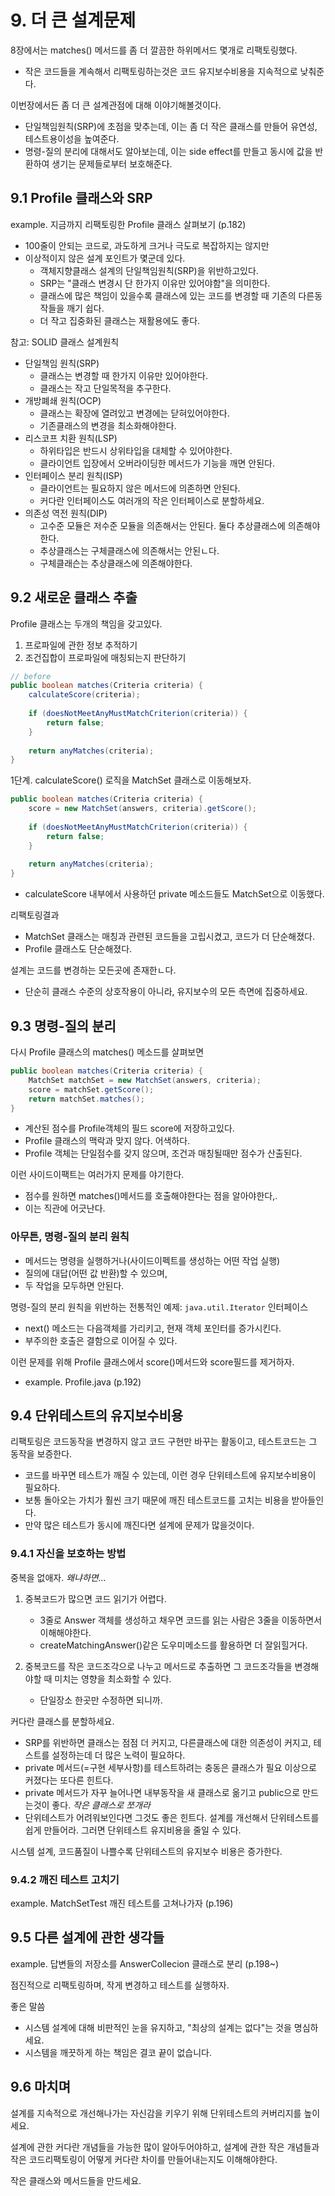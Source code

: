 # 9. 더 큰 설계문제 

8장에서는 matches() 메서드를 좀 더 깔끔한 하위메서드 몇개로 리팩토링했다. 

* 작은 코드들을 계속해서 리팩토링하는것은 코드 유지보수비용을 지속적으로 낮춰준다.

이번장에서든 좀 더 큰 설계관점에 대해 이야기해볼것이다.

* 단일책임원칙(SRP)에 초점을 맞추는데, 이는 좀 더 작은 클래스를 만들어 유연성, 테스트용이성을 높여준다.
* 명령-질의 분리에 대해서도 알아보는데, 이는 side effect를 만들고 동시에 값을 반환하여 생기는 문제들로부터 보호해준다.

## 9.1 Profile 클래스와 SRP

example. 지금까지 리팩토링한 Profile 클래스 살펴보기 (p.182)

* 100줄이 안되는 코드로, 과도하게 크거나 극도로 복잡하지는 않지만 
* 이상적이지 않은 설계 포인트가 몇군데 있다.
	* 객체지향클래스 설계의 단일책임원칙(SRP)을 위반하고있다.
	* SRP는 "클래스 변경시 단 한가지 이유만 있어야함"을 의미한다.
	* 클래스에 많은 책임이 있을수록 클래스에 있는 코드를 변경할 때 기존의 다른동작들을 깨기 쉽다.
	* 더 작고 집중화된 클래스는 재활용에도 좋다.

참고: SOLID 클래스 설계원칙

* 단일책임 원칙(SRP)
	* 클래스는 변경할 때 한가지 이유만 있어야한다.
	* 클래스는 작고 단일목적을 추구한다.
* 개방폐쇄 원칙(OCP)
	* 클래스는 확장에 열려있고 변경에는 닫혀있어야한다.
	* 기존클래스의 변경을 최소화해야한다. 
* 리스코프 치환 원칙(LSP)
	* 하위타입은 반드시 상위타입을 대체할 수 있어야한다.
	* 클라이언트 입장에서 오버라이딩한 메서드가 기능을 깨면 안된다.
* 인터페이스 분리 원칙(ISP)
	* 클라이언트는 필요하지 않은 메서드에 의존하면 안된다.
	* 커다란 인터페이스도 여러개의 작은 인터페이스로 분할하세요.
* 의존성 역전 원칙(DIP)
	* 고수준 모듈은 저수준 모듈을 의존해서는 안된다. 둘다 추상클래스에 의존해야한다.
	* 추상클래스는 구체클래스에 의존해서는 안된ㄴ다.
	* 구체클래슨는 추상클래스에 의존해야한다.

## 9.2 새로운 클래스 추출

Profile 클래스는 두개의 책임을 갖고있다.

1. 프로파일에 관한 정보 추적하기
2. 조건집합이 프로파일에 매칭되는지 판단하기

```java
// before
public boolean matches(Criteria criteria) {
    calculateScore(criteria);
 
    if (doesNotMeetAnyMustMatchCriterion(criteria)) {
        return false;
    }
 
    return anyMatches(criteria);
}
```

1단계. calculateScore() 로직을 MatchSet 클래스로 이동해보자.

```java
public boolean matches(Criteria criteria) {
    score = new MatchSet(answers, criteria).getScore();
 
    if (doesNotMeetAnyMustMatchCriterion(criteria)) {
        return false;
    }
 
    return anyMatches(criteria);
}
```

* calculateScore 내부에서 사용하던 private 메소드들도 MatchSet으로 이동했다.

리팩토링결과

* MatchSet 클래스는 매칭과 관련된 코드들을 고립시켰고, 코드가 더 단순해졌다.
* Profile 클래스도 단순해졌다.

설계는 코드를 변경하는 모든곳에 존재한ㄴ다. 

* 단순히 클래스 수준의 상호작용이 아니라, 유지보수의 모든 측면에 집중하세요.

## 9.3 명령-질의 분리

다시 Profile 클래스의 matches() 메소드를 살펴보면

```java
public boolean matches(Criteria criteria) {
	MatchSet matchSet = new MatchSet(answers, criteria);
	score = matchSet.getScore();
	return matchSet.matches();
}
```

* 계산된 점수를 Profile객체의 필드 score에 저장하고있다.
* Profile 클래스의 맥락과 맞지 않다. 어색하다. 
* Profile 객체는 단일점수를 갖지 않으며, 조건과 매칭될때만 점수가 산출된다.

이런 사이드이팩트는 여러가지 문제를 야기한다.

* 점수를 원하면 matches()메서드를 호출해야한다는 점을 알아야한다,.
* 이는 직관에 어긋난다. 

### 아무튼, 명령-질의 분리 원칙

* 메서드는 명령을 실행하거나(사이드이펙트를 생성하는 어떤 작업 실행)
* 질의에 대답(어떤 값 반환)할 수 있으며, 
* 두 작업을 모두하면 안된다.

명령-질의 분리 원칙을 위반하는 전통적인 예제: `java.util.Iterator` 인터페이스

* next() 메소드는 다음객체를 가리키고, 현재 객체 포인터를 증가시킨다.
* 부주의한 호출은 결함으로 이어질 수 있다.

이런 문제를 위해 Profile 클래스에서 score()메서드와 score필드를 제거하자. 

* example. Profile.java (p.192)

## 9.4 단위테스트의 유지보수비용

리팩토링은 코드동작을 변경하지 않고 코드 구현만 바꾸는 활동이고, 테스트코드는 그 동작을 보증한다.

* 코드를 바꾸면 테스트가 깨질 수 있는데, 이런 경우 단위테스트에 유지보수비용이 필요하다.
* 보통 돌아오는 가치가 훨씬 크기 때문에 깨진 테스트코드를 고치는 비용을 받아들인다.
* 만약 많은 테스트가 동시에 깨진다면 설계에 문제가 많을것이다.

### 9.4.1 자신을 보호하는 방법

중복을 없애자. _왜냐하면..._

1. 중복코드가 많으면 코드 읽기가 어렵다.

	* 3줄로 Answer 객체를 생성하고 채우면 코드를 읽는 사람은 3줄을 이동하면서 이해해야한다.
	* createMatchingAnswer()같은 도우미메소드를 활용하면 더 잘읽힐거다.

2. 중복코드를 작은 코드조각으로 나누고 메서드로 추출하면 그 코드조각들을 변경해야할 때 미치는 영향을 최소화할 수 있다.

	* 단일장소 한곳만 수정하면 되니까.

커다란 클래스를 분할하세요.

*  SRP를 위반하면 클래스는 점점 더 커지고, 다른클래스에 대한 의존성이 커지고, 테스트를 설정하는데 더 많은 노력이 필요하다.
*  private 메서드(=구현 세부사항)를 테스트하려는 충동은 클래스가 필요 이상으로 커졌다는 또다른 힌트다.
*  private 메서드가 자꾸 늘어나면 내부동작을 새 클래스로 옮기고 public으로 만드는것이 좋다. _작은 클래스로 쪼개라_
*  단위테스트가 어려워보인다면 그것도 좋은 힌트다. 설계를 개선해서 단위테스트를 쉽게 만들어라. 그러면 단위테스트 유지비용을 줄일 수 있다.

시스템 설계, 코드품질이 나쁠수록 단위테스트의 유지보수 비용은 증가한다.

### 9.4.2 깨진 테스트 고치기 

example. MatchSetTest 깨진 테스트를 고쳐나가자 (p.196)

## 9.5 다른 설계에 관한 생각들 

example. 답변들의 저장소를 AnswerCollecion 클래스로 분리 (p.198~)

점진적으로 리팩토링하며, 작게 변경하고 테스트를 실행하자.


좋은 말씀

* 시스템 설계에 대해 비판적인 눈을 유지하고, "최상의 설계는 없다"는 것을 명심하세요.
* 시스템을 깨끗하게 하는 책임은 결코 끝이 없습니다.

## 9.6 마치며

설계를 지속적으로 개선해나가는 자신감을 키우기 위해 단위테스트의 커버리지를 높이세요.

설계에 관한 커다란 개념들을 가능한 많이 알아두어야하고, 설계에 관한 작은 개념들과 작은 코드리팩토링이 어떻게 커다란 차이를 만들어내는지도 이해해야한다.

작은 클래스와 메서드들을 만드세요.


